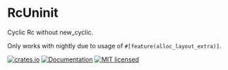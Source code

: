 # RcUninit

Cyclic Rc without new_cyclic.

Only works with nightly due to usage of `#[feature(alloc_layout_extra)]`.

[![crates.io](https://img.shields.io/crates/v/mutcy?label=latest)](https://crates.io/crates/rcuninit)
[![Documentation](https://docs.rs/rcuninit/badge.svg?version=latest)](https://docs.rs/rcuninit/latest)
[![MIT licensed][mit-badge]][mit-url]

[mit-badge]: https://img.shields.io/badge/license-MIT-blue.svg
[mit-url]: https://github.com/kstrafe/rcuninit/blob/master/LICENSE
